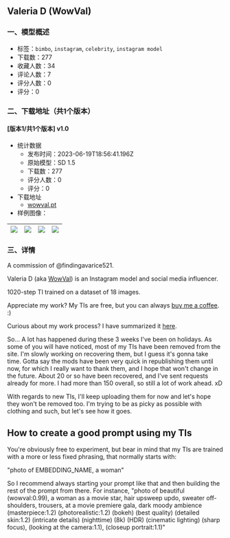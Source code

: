 ## Valeria D (WowVal)
### 一、模型概述

- 标签：`bimbo`, `instagram`, `celebrity`, `instagram model`
- 下载数：277
- 收藏人数：34
- 评论人数：7
- 评分人数：0
- 评分：0

### 二、下载地址（共1个版本）

#### [版本1/共1个版本] v1.0

- 统计数据
  - 发布时间：2023-06-19T18:56:41.196Z
  - 原始模型：SD 1.5
  - 下载数：277
  - 评分人数：0
  - 评分：0
- 下载地址
  - [wowval.pt](https://civitai.com/api/download/models/99680)
- 样例图像：

| <img src="https://image.civitai.com/xG1nkqKTMzGDvpLrqFT7WA/71cdf356-7aba-4b9a-9be6-9aabcebb7abb/width=450/1210147.jpeg" /> | <img src="https://image.civitai.com/xG1nkqKTMzGDvpLrqFT7WA/e69c8d9e-055f-4d6b-9952-effcf3498c2a/width=450/1210149.jpeg" /> | <img src="https://image.civitai.com/xG1nkqKTMzGDvpLrqFT7WA/e7970388-0557-41c1-bfbc-2bfd771b6365/width=450/1210150.jpeg" /> | <img src="https://image.civitai.com/xG1nkqKTMzGDvpLrqFT7WA/061e72e4-fdf2-4e02-a529-11d386681a6f/width=450/1210167.jpeg" /> |
| ---- | ---- | ---- | ---- |


### 三、详情
<p>A commission of <span data-type="mention" class="mantine-1yiar0p" data-id="mention:1432022" data-label="findingavarice521">@findingavarice521</span>.</p><p>Valeria D (aka <a rel="ugc" href="https://www.instagram.com/wowval_/">WowVal</a>) is an Instagram model and social media influencer.</p><p>1020-step TI trained on a dataset of 18 images.</p><p>Appreciate my work? My TIs are free, but you can always <a target="_blank" rel="ugc" href="https://www.buymeacoffee.com/jernaugurgeh">buy me a coffee</a>. :)</p><p>Curious about my work process? I have summarized it <a target="_blank" rel="ugc" href="https://civitai.com/models/56570/renata-valliulina?commentId=118383&amp;modal=commentThread">here</a>.</p><p>So... A lot has happened during these 3 weeks I've been on holidays. As some of you will have noticed, most of my TIs have been removed from the site. I'm slowly working on recovering them, but I guess it's gonna take time. Gotta say the mods have been very quick in republishing them until now, for which I really want to thank them, and I hope that won't change in the future. About 20 or so have been recovered, and I've sent requests already for more. I had more than 150 overall, so still a lot of work ahead. xD</p><p>With regards to new TIs, I'll keep uploading them for now and let's hope they won't be removed too. I'm trying to be as picky as possible with clothing and such, but let's see how it goes.</p><h2 id="heading-222">How to create a good prompt using my TIs</h2><p>You're obviously free to experiment, but bear in mind that my TIs are trained with a more or less fixed phrasing, that normally starts with:</p><p>"photo of EMBEDDING_NAME, a woman"</p><p>So I recommend always starting your prompt like that and then building the rest of the prompt from there. For instance, "photo of beautiful (wowval:0.99), a woman as a movie star, hair upsweep updo, sweater off-shoulders, trousers, at a movie premiere gala, dark moody ambience (masterpiece:1.2) (photorealistic:1.2) (bokeh) (best quality) (detailed skin:1.2) (intricate details) (nighttime) (8k) (HDR) (cinematic lighting) (sharp focus), (looking at the camera:1.1), (closeup portrait:1.1)"</p>
